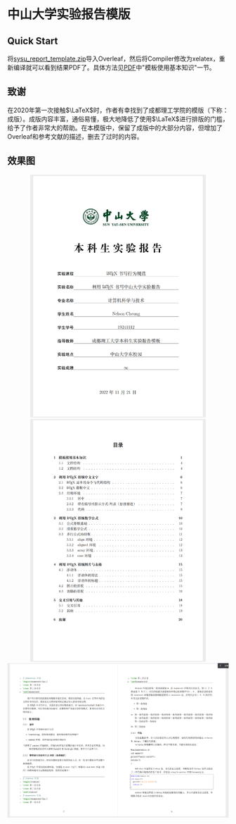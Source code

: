 # 中山大学实验报告模版

## Quick Start
将[sysu_report_template.zip](sysu_report_template.zip)导入Overleaf，然后将Compiler修改为xelatex，重新编译就可以看到结果PDF了。具体方法见[PDF](sysu_report_template/main.pdf)中"模板使用基本知识"一节。

## 致谢
在2020年第一次接触$\LaTeX$时，作者有幸找到了成都理工学院的模版（下称：成版）。成版内容丰富，通俗易懂，极大地降低了使用$\LaTeX$进行排版的门槛，给予了作者非常大的帮助。在本模版中，保留了成版中的大部分内容，但增加了Overleaf和参考文献的描述，删去了过时的内容。

## 效果图
<center class="half">
    <img src="figures/1.png" width="400"/>
    <img src="figures/2.png" width="400"/>
    <img src="figures/3.png" width="700"/>
</center>